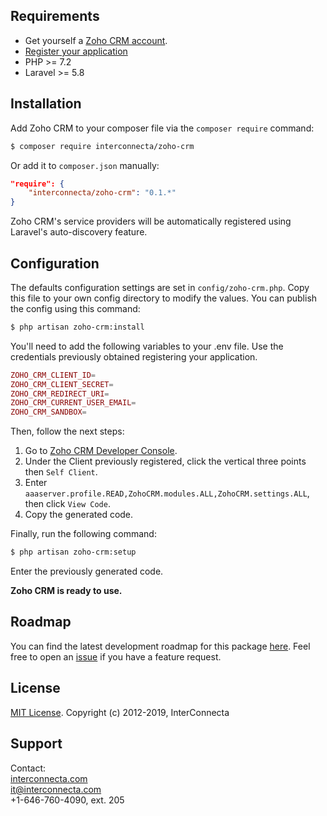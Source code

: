 ## Requirements

* Get yourself a [Zoho CRM account](https://www.zoho.com/crm/).
* [Register your application](https://www.zoho.com/crm/developer/docs/php-sdk/clientapp.html)
* PHP >= 7.2
* Laravel >= 5.8

## Installation

Add Zoho CRM to your composer file via the `composer require` command:

```bash
$ composer require interconnecta/zoho-crm
```

Or add it to `composer.json` manually:

```json
"require": {
    "interconnecta/zoho-crm": "0.1.*"
}
```

Zoho CRM's service providers will be automatically registered using Laravel's auto-discovery feature.

## Configuration

The defaults configuration settings are set in `config/zoho-crm.php`. Copy this file to your own config directory to modify the values. You can publish the config using this command:

```bash
$ php artisan zoho-crm:install
```

You'll need to add the following variables to your .env file. Use the credentials previously obtained registering your application.

```php
ZOHO_CRM_CLIENT_ID=
ZOHO_CRM_CLIENT_SECRET=
ZOHO_CRM_REDIRECT_URI=
ZOHO_CRM_CURRENT_USER_EMAIL=
ZOHO_CRM_SANDBOX=
```

Then, follow the next steps:
1. Go to [Zoho CRM Developer Console](https://accounts.zoho.com/developerconsole).
2. Under the Client previously registered, click the vertical three points then `Self Client`.
3. Enter `aaaserver.profile.READ,ZohoCRM.modules.ALL,ZohoCRM.settings.ALL`, then click `View Code`.
4. Copy the generated code.

Finally, run the following command:

```bash
$ php artisan zoho-crm:setup
```

Enter the previously generated code.

**Zoho CRM is ready to use.**

## Roadmap

You can find the latest development roadmap for this package [here](docs/roadmap.md). Feel free to open an [issue](https://github.com/InterConnectaOrg/zoho-crm/issues) if you have a feature request.

## License

[MIT License](https://opensource.org/licenses/MIT). Copyright (c) 2012-2019, InterConnecta

## Support

Contact:<br>
[interconnecta.com](https://interconnecta.com)<br>
it@interconnecta.com<br>
+1-646-760-4090, ext. 205
